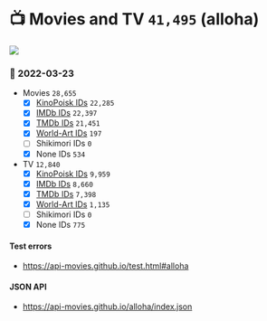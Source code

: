 # :tv: Movies and TV `41,495` (alloha)

<a href="https://API-Movies.github.io"><img src="https://API-Movies.github.io/banner.png?cache"></a>

### :date: 2022-03-23
- Movies `28,655`
  - [x] <a href="https://API-Movies.github.io/alloha/movie_kinopoisk_ids.json">KinoPoisk IDs</a> `22,285`
  - [x] <a href="https://API-Movies.github.io/alloha/movie_imdb_ids.json">IMDb IDs</a> `22,397`
  - [x] <a href="https://API-Movies.github.io/alloha/movie_tmdb_ids.json">TMDb IDs</a> `21,451`
  - [x] <a href="https://API-Movies.github.io/alloha/movie_world_art_ids.json">World-Art IDs</a> `197`
  - [ ] Shikimori IDs `0`
  - [x] None IDs `534`
- TV `12,840`
  - [x] <a href="https://API-Movies.github.io/alloha/tv_kinopoisk_ids.json">KinoPoisk IDs</a> `9,959`
  - [x] <a href="https://API-Movies.github.io/alloha/tv_imdb_ids.json">IMDb IDs</a> `8,660`
  - [x] <a href="https://API-Movies.github.io/alloha/tv_tmdb_ids.json">TMDb IDs</a> `7,398`
  - [x] <a href="https://API-Movies.github.io/alloha/tv_world_art_ids.json">World-Art IDs</a> `1,135`
  - [ ] Shikimori IDs `0`
  - [x] None IDs `775`
#### Test errors
- <a href='https://api-movies.github.io/test.html#alloha'>https://api-movies.github.io/test.html#alloha</a>
#### JSON API
- <a href='https://api-movies.github.io/alloha/index.json'>https://api-movies.github.io/alloha/index.json</a>
